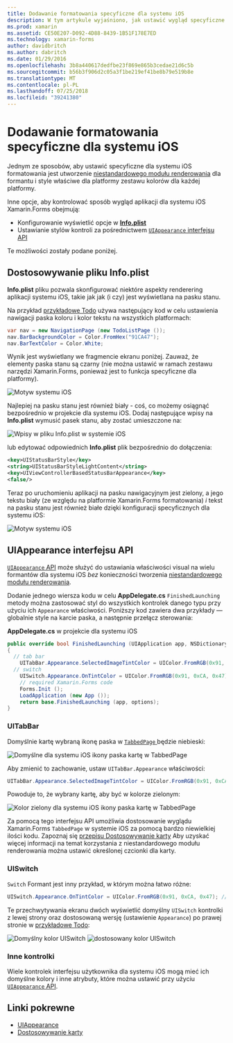```yaml
---
title: Dodawanie formatowania specyficzne dla systemu iOS
description: W tym artykule wyjaśniono, jak ustawić wygląd specyficzne dla systemu iOS bez korzystania z niestandardowego modułu renderowania zestawu narzędzi Xamarin.Forms.
ms.prod: xamarin
ms.assetid: CE50E207-D092-4D88-8439-1B51F178E7ED
ms.technology: xamarin-forms
author: davidbritch
ms.author: dabritch
ms.date: 01/29/2016
ms.openlocfilehash: 3b8a440617dedfbe23f869e865b3cedae21d6c5b
ms.sourcegitcommit: b56b3f906d2c05a3f1be219ef41be8b79e519b8e
ms.translationtype: MT
ms.contentlocale: pl-PL
ms.lasthandoff: 07/25/2018
ms.locfileid: "39241380"
---
```

# <a name="adding-ios-specific-formatting"></a>Dodawanie formatowania specyficzne dla systemu iOS

Jednym ze sposobów, aby ustawić specyficzne dla systemu iOS formatowania jest utworzenie [niestandardowego modułu renderowania](~/xamarin-forms/app-fundamentals/custom-renderer/index.md) dla formantu i style właściwe dla platformy zestawu kolorów dla każdej platformy.

Inne opcje, aby kontrolować sposób wygląd aplikacji dla systemu iOS Xamarin.Forms obejmują:

* Konfigurowanie wyświetlić opcje w [ **Info.plist**](#info-plist)
* Ustawianie stylów kontroli za pośrednictwem [ `UIAppearance` interfejsu API](#uiappearance)

Te możliwości zostały podane poniżej.

<a name="info-plist"/>

## <a name="customizing-infoplist"></a>Dostosowywanie pliku Info.plist

**Info.plist** pliku pozwala skonfigurować niektóre aspekty renderering aplikacji systemu iOS, takie jak jak (i czy) jest wyświetlana na pasku stanu.

Na przykład [przykładowe Todo](https://developer.xamarin.com/samples/xamarin-forms/Todo/) używa następujący kod w celu ustawienia nawigacji paska koloru i kolor tekstu na wszystkich platformach:

```csharp
var nav = new NavigationPage (new TodoListPage ());
nav.BarBackgroundColor = Color.FromHex("91CA47");
nav.BarTextColor = Color.White;
```

Wynik jest wyświetlany we fragmencie ekranu poniżej. Zauważ, że elementy paska stanu są czarny (nie można ustawić w ramach zestawu narzędzi Xamarin.Forms, ponieważ jest to funkcja specyficzne dla platformy).

![](theme-images/status-default-sml.png "Motyw systemu iOS")

Najlepiej na pasku stanu jest również biały - coś, co możemy osiągnąć bezpośrednio w projekcie dla systemu iOS. Dodaj następujące wpisy na **Info.plist** wymusić pasek stanu, aby zostać umieszczone na:

![](theme-images/info-plist.png "Wpisy w pliku Info.plist w systemie iOS")

lub edytować odpowiednich **Info.plist** plik bezpośrednio do dołączenia:

```xml
<key>UIStatusBarStyle</key>
<string>UIStatusBarStyleLightContent</string>
<key>UIViewControllerBasedStatusBarAppearance</key>
<false/>
```

Teraz po uruchomieniu aplikacji na pasku nawigacyjnym jest zielony, a jego tekstu biały (ze względu na platformie Xamarin.Forms formatowania) *i* tekst na pasku stanu jest również białe dzięki konfiguracji specyficznych dla systemu iOS:

![](theme-images/status-white-sml.png "Motyw systemu iOS")

<a name="uiappearance"/>

## <a name="uiappearance-api"></a>UIAppearance interfejsu API

[ `UIAppearance` API](~/ios/user-interface/ios-ui/introduction-to-the-appearance-api.md) może służyć do ustawiania właściwości visual na wielu formantów dla systemu iOS *bez* konieczności tworzenia [niestandardowego modułu renderowania](~/xamarin-forms/app-fundamentals/custom-renderer/index.md).

Dodanie jednego wiersza kodu w celu **AppDelegate.cs** `FinishedLaunching` metody można zastosować styl do wszystkich kontrolek danego typu przy użyciu ich `Appearance` właściwości. Poniższy kod zawiera dwa przykłady — globalnie style na karcie paska, a następnie przełącz sterowania:

**AppDelegate.cs** w projekcie dla systemu iOS

```csharp
public override bool FinishedLaunching (UIApplication app, NSDictionary options)
{
  // tab bar
    UITabBar.Appearance.SelectedImageTintColor = UIColor.FromRGB(0x91, 0xCA, 0x47); // green
  // switch
    UISwitch.Appearance.OnTintColor = UIColor.FromRGB(0x91, 0xCA, 0x47); // green
    // required Xamarin.Forms code
    Forms.Init ();
    LoadApplication (new App ());
    return base.FinishedLaunching (app, options);
}
```

### <a name="uitabbar"></a>UITabBar

Domyślnie kartę wybraną ikonę paska w [ `TabbedPage` ](~/xamarin-forms/app-fundamentals/navigation/tabbed-page.md) będzie niebieski:

![](theme-images/tabbar-default.png "Domyślne dla systemu iOS ikony paska kartę w TabbedPage")

Aby zmienić to zachowanie, ustaw `UITabBar.Appearance` właściwości:

```csharp
UITabBar.Appearance.SelectedImageTintColor = UIColor.FromRGB(0x91, 0xCA, 0x47); // green
```

Powoduje to, że wybrany kartę, aby być w kolorze zielonym:

![](theme-images/tabbar-custom.png "Kolor zielony dla systemu iOS ikony paska kartę w TabbedPage")

Za pomocą tego interfejsu API umożliwia dostosowanie wyglądu Xamarin.Forms `TabbedPage` w systemie iOS za pomocą bardzo niewielkiej ilości kodu. Zapoznaj się [przepisu Dostosowywanie karty](https://github.com/xamarin/recipes/tree/master/Recipes/xamarin-forms/iOS/customize-tabs) Aby uzyskać więcej informacji na temat korzystania z niestandardowego modułu renderowania można ustawić określonej czcionki dla karty.

### <a name="uiswitch"></a>UISwitch

`Switch` Formant jest inny przykład, w którym można łatwo różne:

```csharp
UISwitch.Appearance.OnTintColor = UIColor.FromRGB(0x91, 0xCA, 0x47); // green
```

Te przechwytywania ekranu dwóch wyświetlić domyślny `UISwitch` kontrolki z lewej strony oraz dostosowaną wersję (ustawienie `Appearance`) po prawej stronie w [przykładowe Todo](https://developer.xamarin.com/samples/xamarin-forms/Todo/):

![](theme-images/switch-default.png "Domyślny kolor UISwitch") ![](theme-images/switch-custom.png "dostosowany kolor UISwitch")

### <a name="other-controls"></a>Inne kontrolki

Wiele kontrolek interfejsu użytkownika dla systemu iOS mogą mieć ich domyślne kolory i inne atrybuty, które można ustawić przy użyciu [ `UIAppearance` API](~/ios/user-interface/ios-ui/introduction-to-the-appearance-api.md).



## <a name="related-links"></a>Linki pokrewne

- [UIAppearance](~/ios/user-interface/ios-ui/introduction-to-the-appearance-api.md)
- [Dostosowywanie karty](https://github.com/xamarin/recipes/tree/master/Recipes/xamarin-forms/iOS/customize-tabs)
